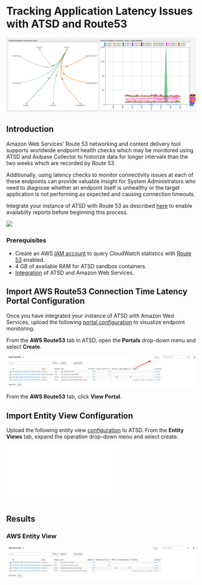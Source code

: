 # Tracking Application Latency Issues with ATSD and Route53

![](images/route-53-connection-times.png)

## Introduction

Amazon Web Services' Route 53 networking and content delivery tool supports worldwide endpoint health checks which may be 
monitored using ATSD and Axibase Collector to historize data for longer intervals than the two weeks which are
recorded by Route 53.

Additionally, using latency checks to monitor connectivity issues at each of these endpoints can provide valuable insight
for System Administrators who need to diagnose whether an endpoint itself is unhealthy or the target application is not 
performing as expected and causing connection timeouts. 

Integrate your instance of ATSD with Route 53 as described [here](README.md) to enable availabilty reports before beginning this process. 

![](images/route53-1.png)

### Prerequisites

* Create an AWS [IAM account](https://github.com/axibase/axibase-collector/blob/master/jobs/aws-iam.md) to query CloudWatch 
statistics with [Route 53](https://aws.amazon.com/route53/?nc2=h_m1) enabled.
* 4 GB of available RAM for ATSD sandbox containers.
* [Integration](route53-health-checks/README.md) of ATSD and Amazon Web Services.

## Import AWS Route53 Connection Time Latency Portal Configuration

Once you have integrated your instance of ATSD with Amazon Wed Services, upload the following [portal configuration](resources/aws-route53-connection-time-latency.xml) to visualize endpoint monitoring.

From the **AWS Route53** tab in ATSD, open the **Portals** drop-down menu and select **Create**.

![](images/upload-portal.png)

From the **AWS Route53** tab, click **View Portal**.

## Import Entity View Configuration

Upload the following entity view [configuration](resources/entity-views.xml) to ATSD. From the **Entity Views** tab, expand the operation drop-down menu and select create.

![](images/aws-entity-config.xml)

## Results

### AWS Entity View

![](images/aws-entity-view-2.png)

